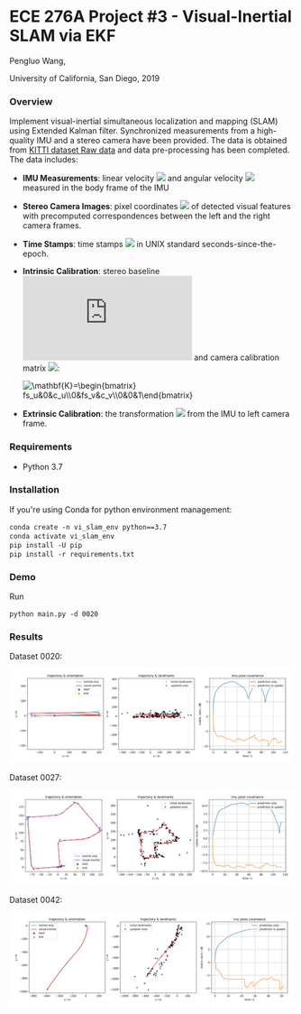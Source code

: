 # ECE 276A Project #3 - Visual-Inertial SLAM via EKF

Pengluo Wang,

University of California, San Diego, 2019

### Overview

Implement visual-inertial simultaneous localization and mapping (SLAM) using Extended Kalman filter. Synchronized measurements from a high-quality IMU and a stereo camera have been provided. The data is obtained from [KITTI dataset Raw data](http://www.cvlibs.net/datasets/kitti/raw_data.php?type=residential) and data pre-processing has been completed. The data includes:

* **IMU Measurements**: linear velocity ![](https://latex.codecogs.com/svg.latex?v_t&space;\in&space;\mathbb{R}^3) and angular velocity ![](https://latex.codecogs.com/svg.latex?\omega_t&space;\in&space;\mathbb{R}^3) measured in the body frame of the IMU 

* **Stereo Camera Images**: pixel coordinates  ![](https://latex.codecogs.com/svg.latex?z_t&space;\in&space;\mathbb{R}^{4\times&space;M}) of detected visual features with precomputed correspondences between the left and the right camera frames.

* **Time Stamps**: time stamps ![](https://latex.codecogs.com/svg.latex?\tau) in UNIX standard seconds-since-the-epoch.

* **Intrinsic Calibration**: stereo baseline ![](https://latex.codecogs.com/svg.latex?b) and camera calibration matrix ![](https://latex.codecogs.com/svg.latex?\mathbf{K}):

  <img src="https://latex.codecogs.com/svg.latex?\mathbf{K}=\begin{bmatrix}&space;fs_u&0&c_u\\0&fs_v&c_v\\0&0&1\end{bmatrix}" title="\mathbf{K}=\begin{bmatrix} fs_u&0&c_u\\0&fs_v&c_v\\0&0&1\end{bmatrix}" />

* **Extrinsic Calibration**: the transformation ![](https://latex.codecogs.com/svg.latex?_CT_I&space;\in&space;SE(3)) from the IMU to left camera frame.

### Requirements

- Python 3.7

### Installation

If you're using Conda for python environment management:

```
conda create -n vi_slam_env python==3.7
conda activate vi_slam_env
pip install -U pip
pip install -r requirements.txt
```

### Demo

Run

```
python main.py -d 0020
```

### Results

Dataset 0020:

<img src="results/0020_unf_c.png"/>

Dataset 0027:

<img src="results/0027_unf_c.png"/>

Dataset 0042:

<img src="results/0042_unf_c.png"/>